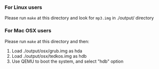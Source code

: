 ### For Linux users

Please run ```make``` at this directory and look for ```mp3.img``` in ./output/ directory

### For Mac OSX users

Please run ```make``` at this directory and then:

1. Load ./output/osx/grub.img as hda
2. Load ./output/osx/tedkos.img as hdb
3. Use QEMU to boot the system, and select "hdb" option

